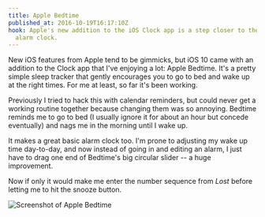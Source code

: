 ```yaml
---
title: Apple Bedtime
published_at: 2016-10-19T16:17:10Z
hook: Apple's new addition to the iOS Clock app is a step closer to the ideal
  alarm clock.
---
```


New iOS features from Apple tend to be gimmicks, but iOS 10 came with an
addition to the Clock app that I've enjoying a lot: Apple Bedtime. It's a
pretty simple sleep tracker that gently encourages you to go to bed and wake up
at the right times. For me at least, so far it's been working.

Previously I tried to hack this with calendar reminders, but could never get a
working routine together because changing them was so annoying. Bedtime
reminds me to go to bed (I usually ignore it for about an hour but concede
eventually) and nags me in the morning until I wake up.

It makes a great basic alarm clock too. I'm prone to adjusting my wake up time
day-to-day, and now instead of going in and editing an alarm, I just have to
drag one end of Bedtime's big circular slider -- a huge improvement.

Now if only it would make me enter the number sequence from _Lost_ before
letting me to hit the snooze button.

![Screenshot of Apple Bedtime](/assets/images/fragments/apple-bedtime/apple-bedtime.png)
